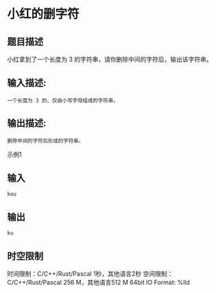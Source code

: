 # 小红的删字符

## 题目描述

小红拿到了一个长度为 3 的字符串，请你删除中间的字符后，输出该字符串。  


  


## 输入描述:
    
    
    一个长度为 3 的、仅由小写字母组成的字符串，

## 输出描述:
    
    
    删除中间的字符后形成的字符串。  
    
    
      
    

示例1 

## 输入
    
    
    kou

## 输出
    
    
    ku


## 时空限制

时间限制：C/C++/Rust/Pascal 1秒，其他语言2秒
空间限制：C/C++/Rust/Pascal 256 M，其他语言512 M
64bit IO Format: %lld